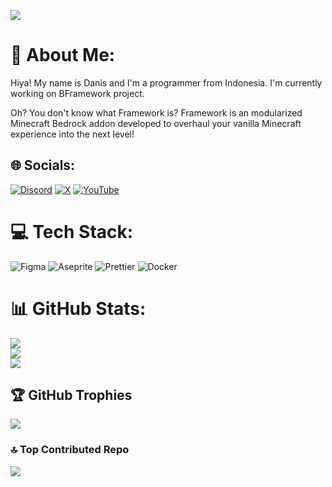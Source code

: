 ![](https://media.discordapp.net/attachments/1353119368799715530/1354090423789817897/banner-final.png?ex=67e4067a&is=67e2b4fa&hm=2f32bdf614343299bd01d3fc963f7b19806e0d3172d88e4133161c3c559a0fe2&=&format=webp&quality=lossless&width=1310&height=328)

# 💫 About Me:
Hiya! My name is Danis and I'm a programmer from Indonesia. I'm currently working on BFramework project. 

Oh? You don't know what Framework is? Framework is an modularized Minecraft Bedrock addon developed to overhaul your vanilla Minecraft experience into the next level!


## 🌐 Socials:
[![Discord](https://img.shields.io/badge/Discord-%237289DA.svg?logo=discord&logoColor=white)](https://discord.gg/agQhphygSW) [![X](https://img.shields.io/badge/X-black.svg?logo=X&logoColor=white)](https://x.com/daniswastaken) [![YouTube](https://img.shields.io/badge/YouTube-%23FF0000.svg?logo=YouTube&logoColor=white)](https://youtube.com/@daniswastaken) 

# 💻 Tech Stack:
![Figma](https://img.shields.io/badge/figma-%23F24E1E.svg?style=for-the-badge&logo=figma&logoColor=white) ![Aseprite](https://img.shields.io/badge/Aseprite-FFFFFF?style=for-the-badge&logo=Aseprite&logoColor=#7D929E) ![Prettier](https://img.shields.io/badge/prettier-%23F7B93E.svg?style=for-the-badge&logo=prettier&logoColor=black) ![Docker](https://img.shields.io/badge/docker-%230db7ed.svg?style=for-the-badge&logo=docker&logoColor=white)
# 📊 GitHub Stats:
![](https://github-readme-stats.vercel.app/api?username=daniswastaken&theme=dark&hide_border=false&include_all_commits=false&count_private=false)<br/>
![](https://nirzak-streak-stats.vercel.app/?user=daniswastaken&theme=dark&hide_border=false)<br/>
![](https://github-readme-stats.vercel.app/api/top-langs/?username=daniswastaken&theme=dark&hide_border=false&include_all_commits=false&count_private=false&layout=compact)

## 🏆 GitHub Trophies
![](https://github-profile-trophy.vercel.app/?username=daniswastaken&theme=radical&no-frame=false&no-bg=true&margin-w=4)

### 🔝 Top Contributed Repo
![](https://github-contributor-stats.vercel.app/api?username=daniswastaken&limit=5&theme=dark&combine_all_yearly_contributions=true)

<!-- Proudly created with GPRM ( https://gprm.itsvg.in ) -->
